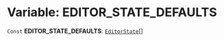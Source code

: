 # Variable: EDITOR\_STATE\_DEFAULTS

`Const` **EDITOR\_STATE\_DEFAULTS**: [`EditorState`](/auto-docs/free-layout-editor/interfaces/EditorState-1.md)\[]
